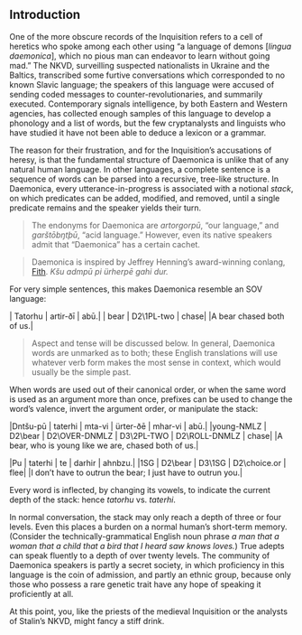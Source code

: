 ## Introduction

One of the more obscure records of the Inquisition refers to a cell
of heretics who spoke among each other using “a language of demons
[_lingua daemonica_], which no pious man can endeavor to
learn without going mad.” The NKVD, surveilling suspected
nationalists in Ukraine and the Baltics, transcribed some furtive
conversations which corresponded to no known Slavic language; the
speakers of this language were accused of sending coded messages
to counter-revolutionaries, and summarily executed. Contemporary
signals intelligence, by both Eastern and Western agencies, has
collected enough samples of this language to develop a phonology
and a list of words, but the few cryptanalysts and linguists who
have studied it have not been able to deduce a lexicon or a grammar.

The reason for their frustration, and for the Inquisition’s
accusations of heresy, is that the fundamental structure of
Daemonica is
unlike that of any natural human language. In other
languages, a complete sentence is a sequence of words can be
parsed into a recursive, tree-like structure. In Daemonica, every
utterance-in-progress is associated with a notional
_stack_, on which predicates can be added,
modified, and
removed, until a single predicate remains and the speaker yields
their turn.

> The endonyms for Daemonica are
_artorgorpū_, “our language,” and
_garštōbŋtþū_, “acid language.” However, even its native
speakers admit that “Daemonica” has a certain cachet.

> Daemonica is inspired by Jeffrey
Henning’s award-winning conlang, [Fith](https://www.frathwiki.com/Fith).
_Kšu admpū pi ürherpē gahi dur._

For very simple sentences, this makes Daemonica resemble an SOV
language:

| Tatorhu | artir-ðī   | abū.|
| bear    | D2\1PL-two | chase|
|A bear chased both of us.|

> Aspect and tense will be discussed below. In
general, Daemonica words are unmarked as to both; these
English translations will use whatever verb form makes the
most sense in context, which would usually be the simple past.

When words are used out of their canonical order, or when the
same word is used as an argument more than once, prefixes can be
used to change the word’s valence, invert the argument order, or
manipulate the stack:

|Dntšu-pū | taterhi | mta-vi | ürter-ðē | mhar-vi | abū.|
|young-NMLZ | D2\bear | D2\OVER-DNMLZ | D3\2PL-TWO | D2\ROLL-DNMLZ | chase|
|A bear, who is young like we are, chased both of us.|

|Pu | taterhi | te | darhir | ahnbzu.|
|1SG | D2\bear | D3\1SG | D2\choice.or | flee|
|I don’t have to outrun the bear; I just have to outrun you.|

Every word is inflected, by changing its vowels, to indicate the
current depth of the stack: hence _tatorhu_
vs. _taterhi_.

In normal conversation, the stack may only reach a depth of three
or four levels. Even this places a burden on a normal human’s
short-term memory. (Consider the technically-grammatical English
noun phrase _a man that a woman that a child that a bird
that I heard saw knows loves._) True adepts can speak fluently to
a depth of over twenty levels. The community of Daemonica
speakers is partly a secret society, in which proficiency in this
language is the coin of admission, and partly an ethnic group,
because only those who possess a rare genetic trait have any hope
of speaking it proficiently at all.

At this point, you, like the
priests of the medieval Inquisition or the analysts of Stalin’s
NKVD, might fancy a stiff drink.
